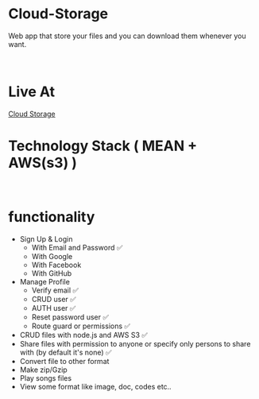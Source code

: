 # Cloud-Storage

Web app that store your files and you can download them whenever you want.

<br/>
<h1>Live At</h1>
<a href="https://elastic-wescoff-1ae4e3.netlify.app/">Cloud Storage</a>

<br/>

# Technology Stack ( MEAN + AWS(s3) )

<br/>

# functionality

<ul>
    <li>
        Sign Up & Login
        <ul>
            <li>With Email and Password ✅</li>
            <li>With Google</li>
            <li>With Facebook</li>
            <li>With GitHub</li>
        </ul>
    </li>
    <li>
        Manage Profile
        <ul>
            <li>Verify email ✅</li>
            <li>CRUD user ✅</li>
            <li>AUTH user ✅</li>
            <li>Reset password user ✅</li>
            <li>Route guard or permissions ✅</li>
        </ul>
    </li>
    <li>
        CRUD files with node.js and AWS S3 ✅
    </li>
    <li>
        Share files with permission to anyone or specify only persons to share with (by default it's none) ✅
    </li>
    <li>
        Convert file to other format
    </li>
    <li>
        Make zip/Gzip
    </li>
    <li>
        Play songs files
    </li>
    <li>
        View some format like image, doc, codes etc..
    </li>
</ul>
